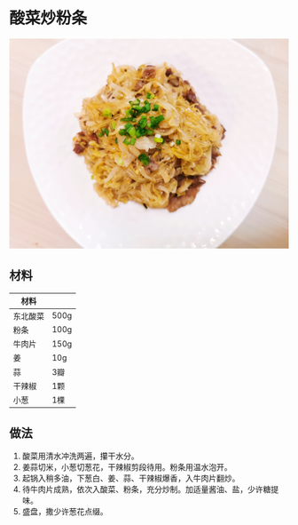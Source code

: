 # 酸菜炒粉条

![酸菜炒粉条](Images/酸菜炒粉条.jpg)

## 材料

| 材料     |      |
| -------- | ---- |
| 东北酸菜 | 500g |
| 粉条     | 100g |
| 牛肉片   | 150g |
| 姜       | 10g  |
| 蒜       | 3瓣  |
| 干辣椒   | 1颗  |
| 小葱     | 1棵  |

## 做法

1. 酸菜用清水冲洗两遍，攥干水分。
2. 姜蒜切米，小葱切葱花，干辣椒剪段待用。粉条用温水泡开。
3. 起锅入稍多油，下葱白、姜、蒜、干辣椒爆香，入牛肉片翻炒。
4. 待牛肉片成熟，依次入酸菜、粉条，充分炒制。加适量酱油、盐，少许糖提味。
5. 盛盘，撒少许葱花点缀。